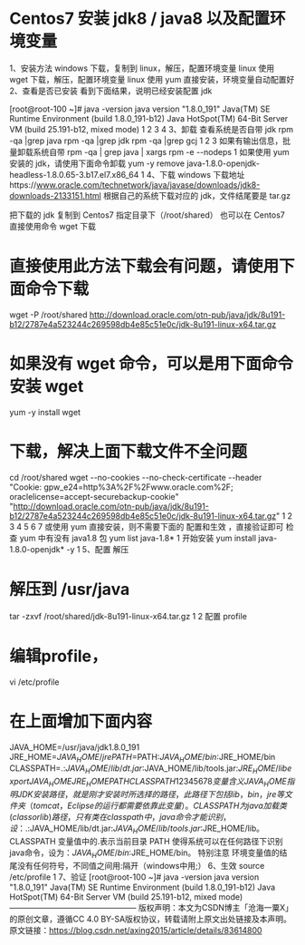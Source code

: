 # Centos7 安装 jdk8 / java8 以及配置环境变量


 
1、安装方法
windows 下载，复制到 linux，解压，配置环境变量
linux 使用 wget 下载，解压，配置环境变量
linux 使用 yum 直接安装，环境变量自动配置好
2、查看是否已安装
看到下面结果，说明已经安装配置 jdk

[root@root-100 ~]# java -version
java version "1.8.0_191"
Java(TM) SE Runtime Environment (build 1.8.0_191-b12)
Java HotSpot(TM) 64-Bit Server VM (build 25.191-b12, mixed mode)
1
2
3
4
3、卸载
查看系统是否自带 jdk
rpm -qa |grep java
rpm -qa |grep jdk
rpm -qa |grep gcj
1
2
3
如果有输出信息，批量卸载系统自带
rpm -qa | grep java | xargs rpm -e --nodeps
1
如果使用 yum 安装的 jdk，请使用下面命令卸载
yum -y remove java-1.8.0-openjdk-headless-1.8.0.65-3.b17.el7.x86_64
1
4、下载
windows 下载地址https://www.oracle.com/technetwork/java/javase/downloads/jdk8-downloads-2133151.html
根据自己的系统下载对应的 jdk，文件结尾要是 tar.gz

把下载的 jdk 复制到 Centos7 指定目录下（/root/shared）
也可以在 Centos7 直接使用命令 wget 下载
 # 直接使用此方法下载会有问题，请使用下面命令下载
 wget -P /root/shared http://download.oracle.com/otn-pub/java/jdk/8u191-b12/2787e4a523244c269598db4e85c51e0c/jdk-8u191-linux-x64.tar.gz
 # 如果没有 wget 命令，可以是用下面命令安装 wget
 yum -y install wget
 # 下载，解决上面下载文件不全问题
 cd /root/shared
 wget --no-cookies --no-check-certificate --header "Cookie: gpw_e24=http%3A%2F%2Fwww.oracle.com%2F; oraclelicense=accept-securebackup-cookie" "http://download.oracle.com/otn-pub/java/jdk/8u191-b12/2787e4a523244c269598db4e85c51e0c/jdk-8u191-linux-x64.tar.gz"
1
2
3
4
5
6
7
或使用 yum 直接安装，则不需要下面的 配置和生效 ，直接验证即可
检查 yum 中有没有 java1.8 包
yum list java-1.8*
1
开始安装
yum install java-1.8.0-openjdk* -y
1
5、配置
解压

# 解压到 /usr/java
tar -zxvf /root/shared/jdk-8u191-linux-x64.tar.gz
1
2
配置 profile

 # 编辑profile，
 vi /etc/profile
 # 在上面增加下面内容
 JAVA_HOME=/usr/java/jdk1.8.0_191
 JRE_HOME=$JAVA_HOME/jre
 PATH=$PATH:$JAVA_HOME/bin:$JRE_HOME/bin
 CLASSPATH=.:$JAVA_HOME/lib/dt.jar:$JAVA_HOME/lib/tools.jar:$JRE_HOME/lib
 export JAVA_HOME JRE_HOME PATH CLASSPATH
1
2
3
4
5
6
7
8
变量	含义
JAVA_HOME	指明JDK安装路径，就是刚才安装时所选择的路径，此路径下包括lib，bin，jre等文件夹（tomcat，Eclipse的运行都需要依靠此变量）。
CLASSPATH	为java加载类(class or lib)路径，只有类在classpath中，java命令才能识别，设：.:$JAVA_HOME/lib/dt.jar:$JAVA_HOME/lib/tools.jar:$JRE_HOME/lib。CLASSPATH 变量值中的.表示当前目录
PATH	使得系统可以在任何路径下识别java命令，设为：$JAVA_HOME/bin:$JRE_HOME/bin。
特别注意	环境变量值的结尾没有任何符号，不同值之间用:隔开（windows中用;）
6、生效
source /etc/profile
1
7、验证
 [root@root-100 ~]# java -version
 java version "1.8.0_191"
 Java(TM) SE Runtime Environment (build 1.8.0_191-b12)
 Java HotSpot(TM) 64-Bit Server VM (build 25.191-b12, mixed mode)
————————————————
版权声明：本文为CSDN博主「沧海一粟X」的原创文章，遵循CC 4.0 BY-SA版权协议，转载请附上原文出处链接及本声明。
原文链接：https://blog.csdn.net/axing2015/article/details/83614800